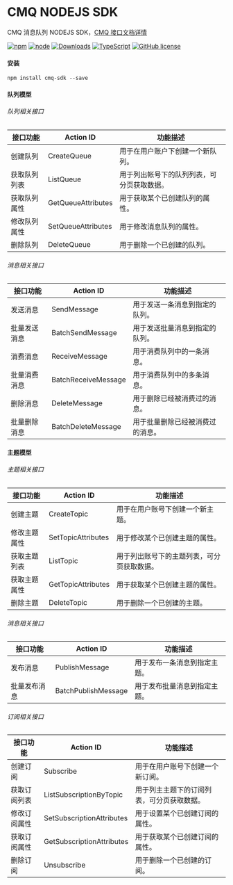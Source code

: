 # CMQ NODEJS SDK

CMQ 消息队列 NODEJS SDK，[CMQ 接口文档详情](https://cloud.tencent.com/document/api/406/5852)

[![npm](https://img.shields.io/npm/v/cmq-sdk.svg?style=flat-square)](https://www.npmjs.com/package/cmq-sdk)
[![node](https://img.shields.io/node/v/cmq-sdk.svg?style=flat-square)](https://www.npmjs.com/package/cmq-sdk)
[![Downloads](https://img.shields.io/npm/dm/cmq-sdk.svg?style=flat-square)](https://www.npmjs.com/package/cmq-sdk)
[![TypeScript](https://img.shields.io/badge/%3C%2F%3E-TypeScript-blue.svg?style=flat-square)](https://www.typescriptlang.org/)
[![GitHub license](https://img.shields.io/badge/license-MIT-blue.svg?style=flat-square)](https://raw.githubusercontent.com/kainonly/cmq-nodejs-sdk/master/LICENSE)

#### 安装

```shell
npm install cmq-sdk --save
```

#### 队列模型

###### 队列相关接口

| 接口功能     | Action ID          | 功能描述                                   |
| ------------ | ------------------ | ------------------------------------------ |
| 创建队列     | CreateQueue        | 用于在用户账户下创建一个新队列。           |
| 获取队列列表 | ListQueue          | 用于列出帐号下的队列列表，可分页获取数据。 |
| 获取队列属性 | GetQueueAttributes | 用于获取某个已创建队列的属性。             |
| 修改队列属性 | SetQueueAttributes | 用于修改消息队列的属性。                   |
| 删除队列     | DeleteQueue        | 用于删除一个已创建的队列。                 |

###### 消息相关接口

| 接口功能     | Action ID           | 功能描述                         |
| ------------ | ------------------- | -------------------------------- |
| 发送消息     | SendMessage         | 用于发送一条消息到指定的队列。   |
| 批量发送消息 | BatchSendMessage    | 用于发送批量消息到指定的队列。   |
| 消费消息     | ReceiveMessage      | 用于消费队列中的一条消息。       |
| 批量消费消息 | BatchReceiveMessage | 用于消费队列中的多条消息。       |
| 删除消息     | DeleteMessage       | 用于删除已经被消费过的消息。     |
| 批量删除消息 | BatchDeleteMessage  | 用于批量删除已经被消费过的消息。 |

#### 主题模型

###### 主题相关接口

| 接口功能     | Action ID          | 功能描述                                   |
| ------------ | ------------------ | ------------------------------------------ |
| 创建主题     | CreateTopic        | 用于在用户账号下创建一个新主题。           |
| 修改主题属性 | SetTopicAttributes | 用于修改某个已创建主题的属性。             |
| 获取主题列表 | ListTopic          | 用于列出账号下的主题列表，可分页获取数据。 |
| 获取主题属性 | GetTopicAttributes | 用于获取某个已创建主题的属性。             |
| 删除主题     | DeleteTopic        | 用于删除一个已创建的主题。                 |

###### 消息相关接口

| 接口功能     | Action ID           | 功能描述                     |
| ------------ | ------------------- | ---------------------------- |
| 发布消息     | PublishMessage      | 用于发布一条消息到指定主题。 |
| 批量发布消息 | BatchPublishMessage | 用于发布批量消息到指定主题。 |

###### 订阅相关接口

| 接口功能     | Action ID                 | 功能描述                                   |
| ------------ | ------------------------- | ------------------------------------------ |
| 创建订阅     | Subscribe                 | 用于在用户账号下创建一个新订阅。           |
| 获取订阅列表 | ListSubscriptionByTopic   | 用于列主主题下的订阅列表，可分页获取数据。 |
| 修改订阅属性 | SetSubscriptionAttributes | 用于设置某个已创建订阅的属性。             |
| 获取订阅属性 | GetSubscriptionAttributes | 用于获取某个已创建订阅的属性。             |
| 删除订阅     | Unsubscribe               | 用于删除一个已创建的订阅。                 |
